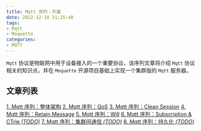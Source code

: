 ```yaml
---
title: Mqtt 序列：开篇
date: 2022-12-18 21:25:48
tags:
- Mqtt
- Moquette
categories:
- MQTT
---
```


`Mqtt` 协议是物联网中用于设备接入的一个重要协议，该序列文章将介绍 `Mqtt` 协议相关的知识点，并在 `Moquette` 开源项目基础上实现一个集群版的 `Mqtt` 服务器。

<!-- more -->

## 文章列表

[1. Mqtt 序列：整体架构][1]
[2. Mqtt 序列：QoS][2]
[3. Mqtt 序列：Clean Session][3]
[4. Mqtt 序列：Retain Message][4]
[5. Mqtt 序列：Will][5]
[6. Mqtt 序列：Subscription & CTrie *(TODO)*][6]
[7. Mqtt 序列：集群间通信 *(TODO)*][6]
[8. Mqtt 序列：持久化 *(TODO)*][6]

[1]:https://zhangxt.top/2022/12/31/mqtt-architecture-overview/
[2]:https://zhangxt.top/2022/12/31/mqtt-qos/
[3]:https://zhangxt.top/2023/01/01/mqtt-clean-session/
[4]:https://zhangxt.top/2023/01/01/mqtt-retain-message/
[5]:https://zhangxt.top/2023/01/01/mqtt-will/
[6]:https://zhangxt.top/2022/12/18/mqtt-series/

